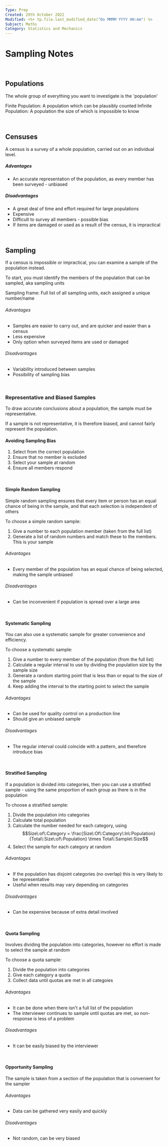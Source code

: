 ```yaml
---
Type: Prep
Created: 29th October 2022
Modified: <%+ tp.file.last_modified_date("Do MMMM YYYY HH:mm") %>
Subject: Maths
Category: Statistics and Mechanics
---
```


# Sampling Notes

</br>

## Populations

The whole group of everything you want to investigate is the 'population'

Finite Population: A population which can be plausibly counted
Infinite Population: A population the size of which is impossible to know

</br>

## Censuses

A census is a survey of a whole population, carried out on an individual level.

##### Advantages

- An accurate representation of the population, as every member has been surveyed - unbiased

##### Disadvantages
- A great deal of time and effort required for large populations
- Expensive
- Difficult to survey all members - possible bias
- If items are damaged or used as a result of the census, it is impractical

</br>

## Sampling

If a census is impossible or impractical, you can examine a sample of the population instead.

To start, you must identify the members of the population that can be sampled, aka sampling units

Sampling frame: Full list of all sampling units, each assigned a unique number/name

###### Advantages
- Samples are easier to carry out, and are quicker and easier than a census
- Less expensive
- Only option when surveyed items are used or damaged

###### Disadvantages
- Variability introduced between samples
- Possibility of sampling bias

</br>

### Representative and Biased Samples

To draw accurate conclusions about a population, the sample must be representative.

If a sample is not representative, it is therefore biased, and cannot fairly represent the population. 
</br>
#### Avoiding Sampling Bias

1) Select from the correct population
2) Ensure that no member is excluded
3) Select your sample at random
4) Ensure all members respond

</br>

#### Simple Random Sampling
Simple random sampling ensures that every item or person has an equal chance of being in the sample, and that each selection is independent of others

To choose a simple random sample:

1) Give a number to each population member (taken from the full list)
2) Generate a list of random numbers and match these to the members. This is your sample

###### Advantages
- Every member of the population has an equal chance of being selected, making the sample unbiased
###### Disadvantages
- Can be inconvenient if population is spread over a large area

</br>

#### Systematic Sampling

You can also use a systematic sample for greater convenience and efficiency.

To choose a systematic sample:

1) Give a number to every member of the population (from the full list)
2) Calculate a regular interval to use by dividing the population size by the sample size
3) Generate a random starting point that is less than or equal to the size of the sample
4) Keep adding the interval to the starting point to select the sample

###### Advantages
- Can be used for quality control on a production line
- Should give an unbiased sample

###### Disadvantages
- The regular interval could coincide with a pattern, and therefore introduce bias
</br>

#### Stratified Sampling

If a population is divided into categories, then you can use a stratified sample - using the same proportion of each group as there is in the population

To choose a stratified sample:

1) Divide the population into categories
2) Calculate total population
3) Calculate the number needed for each category, using $$Size\:of\:Category = \frac{Size\:Of\:Category\:In\:Population}{Total\:Size\:of\:Population} \times Total\:Sample\:Size$$
4) Select the sample for each category at random

###### Advantages
- If the population has disjoint categories (no overlap) this is very likely to be representative
- Useful when results may vary depending on categories

###### Disadvantages
- Can be expensive because of extra detail involved

</br>

#### Quota Sampling

Involves dividing the population into categories, however no effort is made to select the sample at random

To choose a quota sample:

1) Divide the population into categories
2) Give each category a quota
3) Collect data until quotas are met in all categoies

###### Advantages
- It can be done when there isn't a full list of the population
- The interviewer continues to sample until quotas are met, so non-response is less of a problem

###### Disadvantages
- It can be easily biased by the interviewer

</br>

#### Opportunity Sampling

The sample is taken from a section of the population that is convenient for the sampler

###### Advantages
- Data can be gathered very easily and quickly
###### Disadvantages
- Not random, can be very biased
